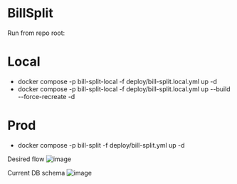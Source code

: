 # BillSplit

Run from repo root:

# Local

- docker compose -p bill-split-local -f deploy/bill-split.local.yml up -d
- docker compose -p bill-split-local -f deploy/bill-split.local.yml up --build --force-recreate -d

# Prod

- docker compose -p bill-split -f deploy/bill-split.yml up -d

Desired flow
![image](https://user-images.githubusercontent.com/17986810/211364839-f15d75cd-ed9a-441d-ad5f-24c4d1fa37d6.png)

Current DB schema
![image](https://user-images.githubusercontent.com/17986810/211364929-de877c49-4178-4a73-bec6-cd669d2083c2.png)
